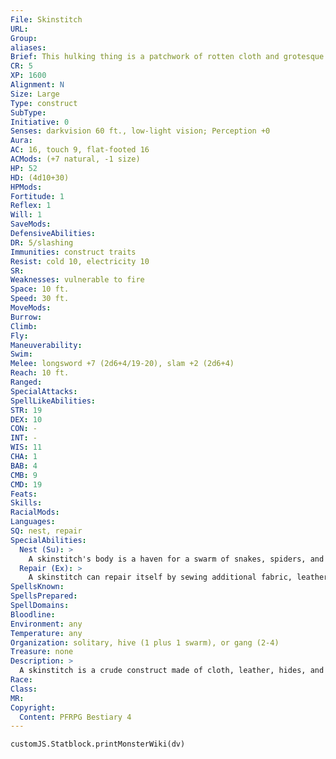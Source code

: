 ```yaml
---
File: Skinstitch
URL: 
Group: 
aliases: 
Brief: This hulking thing is a patchwork of rotten cloth and grotesque skin, with stray bits of straw poking out the seams.
CR: 5
XP: 1600
Alignment: N
Size: Large
Type: construct
SubType: 
Initiative: 0
Senses: darkvision 60 ft., low-light vision; Perception +0
Aura: 
AC: 16, touch 9, flat-footed 16
ACMods: (+7 natural, -1 size)
HP: 52
HD: (4d10+30)
HPMods: 
Fortitude: 1
Reflex: 1
Will: 1
SaveMods: 
DefensiveAbilities: 
DR: 5/slashing
Immunities: construct traits
Resist: cold 10, electricity 10
SR: 
Weaknesses: vulnerable to fire
Space: 10 ft.
Speed: 30 ft.
MoveMods: 
Burrow: 
Climb: 
Fly: 
Maneuverability: 
Swim: 
Melee: longsword +7 (2d6+4/19-20), slam +2 (2d6+4)
Reach: 10 ft.
Ranged: 
SpecialAttacks: 
SpellLikeAbilities: 
STR: 19
DEX: 10
CON: -
INT: -
WIS: 11
CHA: 1
BAB: 4
CMB: 9
CMD: 19
Feats: 
Skills: 
RacialMods: 
Languages: 
SQ: nest, repair
SpecialAbilities:
  Nest (Su): >
    A skinstitch's body is a haven for a swarm of snakes, spiders, and wasps. Any swarm that shares a space with a skinstitch gains fast healing equal to the swarm's Hit Dice.
  Repair (Ex): >
    A skinstitch can repair itself by sewing additional fabric, leather, or hide to its body. Doing so requires at least 1 square foot of material and a full-round action, which restores 1 hit point to the skinstitch.
SpellsKnown: 
SpellsPrepared: 
SpellDomains: 
Bloodline: 
Environment: any
Temperature: any
Organization: solitary, hive (1 plus 1 swarm), or gang (2-4)
Treasure: none
Description: >
  A skinstitch is a crude construct made of cloth, leather, hides, and skins sewn together into a roughly ogre-like shape and stuffed with hay. Skinstitches are usually created by a spellcaster lacking the power, talent, or gold to craft a flesh golem. A skinstitch's stuffing juts out of gaps in the sewing and the mouths and eye-holes of its component faces, giving it a horrifying, ragged look. Swarms of vermin and other creatures often find refuge within the straw, and the magic of this construct grants swarms nesting within its body amazing regenerative powers. Despite its appearance, a skinstitch is strong, tough, and agile, though its components make it susceptible to fire.  VARIANT SKINSTITCHES A skinstitch created with material from specific creatures, such as dragons or fire giants, may gain additional abilities appropriate to that creature.  Enhanced Skinstitch (CR +1): An enhanced skinstitch has a natural armor bonus 5 greater than normal, a +5 bonus on Stealth checks, and fire resistance 10.  Resilient Skinstitch (CR +1): A resilient skinstitch loses its fire vulnerability and gains fire resistance 10 and DR 5/magic. Construction  A skinstitch's body is made from leather and cloth costing at least 500 gp.  SKINSTITCH  CL 8th; Price 6,500 gp  Construction  Requirements Craft Construct, creator must be caster level 10 Skill Craft (leather); Cost 3,500 gp
Race: 
Class: 
MR: 
Copyright:
  Content: PFRPG Bestiary 4
---
```

```dataviewjs
customJS.Statblock.printMonsterWiki(dv)
```
